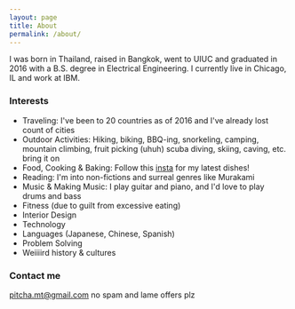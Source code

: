 ```yaml
---
layout: page
title: About
permalink: /about/
---
```


I was born in Thailand, raised in Bangkok, went to UIUC and graduated in 2016 with a B.S. degree in Electrical Engineering. I currently live in Chicago, IL and work at IBM.

### Interests

- Traveling: I've been to 20 countries as of 2016 and I've already lost count of cities
- Outdoor Activities: Hiking, biking, BBQ-ing, snorkeling, camping, mountain climbing, fruit picking (uhuh) scuba diving, skiing, caving, etc. bring it on
- Food, Cooking & Baking: Follow this [insta](https://www.instagram.com/ppitchyy) for my latest dishes! 
- Reading: I'm into non-fictions and surreal genres like Murakami
- Music & Making Music: I play guitar and piano, and I'd love to play drums and bass
- Fitness (due to guilt from excessive eating)
- Interior Design
- Technology
- Languages (Japanese, Chinese, Spanish)
- Problem Solving
- Weiiiird history & cultures

### Contact me

[pitcha.mt@gmail.com](mailto:pitcha.mt@gmail.com) no spam and lame offers plz